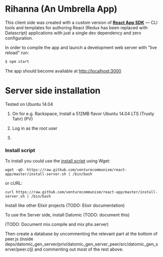 # Rihanna (An Umbrella App)

This client side was created with a custom version of **[React App SDK](https://github.com/kriasoft/react-app)** — CLI
tools and templates for authoring React (Redux has been replaced with Datascript) applications with just a single dev dependency and
zero configuration.

In order to compile the app and launch a development web server with "live reload" run:

```sh
$ npm start
```

The app should become available at [http://localhost:3000](http://localhost:3000)

# Server side installation

Tested on Ubuntu 14.04

1) On for e.g. Rackspace, Install a 512MB flavor Ubuntu 14.04 LTS (Trusty Tahr) (PV)

2) Log in as the root user

3)

### Install script

To install you could use the [install script](https://raw.github.com/venturecommunism/meteor-taskwarrior/master/install.sh) using Wget:

    wget -qO- https://raw.github.com/venturecommunism/react-app/master/install-server.sh | /bin/bash

or cURL:

    curl https://raw.github.com/venturecommunism/react-app/master/install-server.sh | /bin/bash

Install like other Elixir projects (TODO: Elixir documentation)

To use the Server side, install Datomic (TODO: document this)

(TODO: Document mix.compile and mix phx.server)

Then create a database by uncommenting the relevant part at the bottom of peer.js (inside deps/datomic_gen_server/priv/datomic_gen_server_peer/src/datomic_gen_server/peer.clj) and commenting out most of the rest above.
